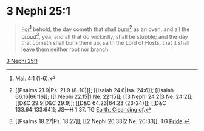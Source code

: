 # 3 Nephi 25:1

> <u>For</u>[^a] behold, the day cometh that shall <u>burn</u>[^b] as an oven; and all the <u>proud</u>[^c], yea, and all that do wickedly, shall be stubble; and the day that cometh shall burn them up, saith the Lord of Hosts, that it shall leave them neither root nor branch.

[3 Nephi 25:1](https://www.churchofjesuschrist.org/study/scriptures/bofm/3-ne/25?lang=eng&id=p1#p1)


[^a]: Mal. 4:1 (1-6).
[^b]: [[Psalms 21.9|Ps. 21:9 (8-10)]]; [[Isaiah 24.6|Isa. 24:6]]; [[Isaiah 66.16|66:16]]; [[1 Nephi 22.15|1 Ne. 22:15]]; [[3 Nephi 24.2|3 Ne. 24:2]]; [[D&C 29.9|D&C 29:9]]; [[D&C 64.23|64:23 (23-24)]]; [[D&C 133.64|133:64]]; JS—H 1:37. TG [Earth, Cleansing of](https://www.churchofjesuschrist.org/study/scriptures/tg/earth-cleansing-of?lang=eng).
[^c]: [[Psalms 18.27|Ps. 18:27]]; [[2 Nephi 20.33|2 Ne. 20:33]]. TG [Pride](https://www.churchofjesuschrist.org/study/scriptures/tg/pride?lang=eng).
